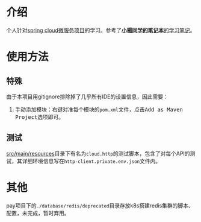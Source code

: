 # 介绍
个人针对[spring cloud微服务项目](https://www.bilibili.com/video/BV18E411x7eT)的学习。参考了[**小楊同学的笔记本**的学习笔记](https://blog.csdn.net/qq_36903261/category_10087946.html)。
# 使用方法
## 特殊
由于本项目用gitignore排除掉了几乎所有IDE的设置信息，因此需要：
1. 手动添加模块：右键对准每个模块的`pom.xml`文件，点击<kbd>Add as Maven Project</kdb>选项即可。
## 测试
[src/main/resources](src/main/resources)目录下有名为`cloud.http`的测试脚本，包含了对每个API的测试，其详细环境信息写在`http-client.private.env.json`文件内。
# 其他
pay项目下的`./database/redis/deprecated`目录存放k8s搭建redis集群的脚本、配置，未完成，暂时弃用。